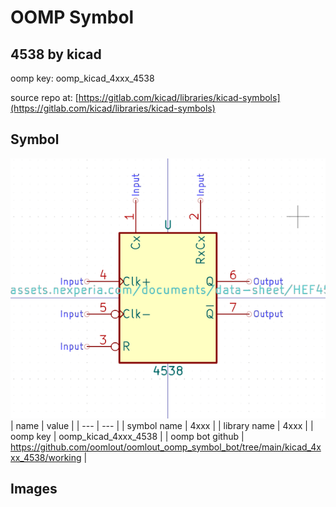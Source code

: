 # OOMP Symbol  
## 4538  by kicad  
  
oomp key: oomp_kicad_4xxx_4538  
  
source repo at: [https://gitlab.com/kicad/libraries/kicad-symbols](https://gitlab.com/kicad/libraries/kicad-symbols)  
## Symbol  
  
[![working.png](working_600.png)](working.png)  
| name | value | 
| --- | --- | 
| symbol name | 4xxx | 
| library name | 4xxx | 
| oomp key | oomp_kicad_4xxx_4538 | 
| oomp bot github | https://github.com/oomlout/oomlout_oomp_symbol_bot/tree/main/kicad_4xxx_4538/working | 
## Images  
